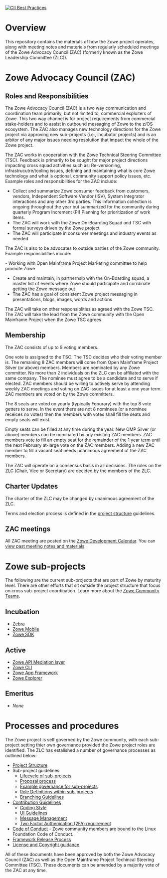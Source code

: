 [![CII Best Practices](https://bestpractices.coreinfrastructure.org/projects/2226/badge)](https://bestpractices.coreinfrastructure.org/projects/2226)

# Overview

This repository contains the materials of how the Zowe project operates, along with meeting notes and materials from regularly scheduled meetings of the Zowe Advocacy Council (ZAC) (formerly known as the Zowe Leadership Committee (ZLC)). 

# Zowe Advocacy Council (ZAC)

## Roles and Responsibilities

The Zowe Advocacy Council (ZAC) is a two way communication and coordination team primarily, but not limited to, commercial exploiters of Zowe. This two way channel is for project requirements from commercial stake-holders and to assist in outbound messaging of Zowe to the z/OS ecosystem. The ZAC also manages new technology directions for the Zowe project via approving new sub-projects (i.e., incubator projects) and is an arbitor of any major issues needing resolution that impact the whole of the Zowe project.  

The ZAC works in cooperation with the Zowe Technical Steering Committee (TSC). Feedback is primarily to be sought for major project directions impacting cross squad activities such as: Re-versioning, infrastrucutre/tooling issues, defining and maintaining what is core Zowe technology and what is optional, community support policy issues, etc. Example roles and responsibilities for the ZAC include:

- Collect and summarize Zowe consumer feedback from customers, vendors, Independent Software Vendor (ISV), System Integrator interactions and any other 3rd parties. This information collection is ongoing throughout the year but summarized for the community during quarterly Program Increment (PI) Planning for prioritization of work items. 
- The ZAC will work with the Zowe On-Boarding Squad and TSC with formal surveys driven by the Zowe project 
- The ZAC will participate in consumer meetings and industry events as needed 

The ZAC is also to be advocates to outside parties of the Zowe community. Example responsibilities incude: 

 - Working with Open Mainframe Project Marketing committee to help promote Zowe 
 - Create and maintain, in partnerhsip with the On-Boarding squad, a master list of events where Zowe should participate and corrdinate getting the Zowe message out 
 - The ZAC has a goal of consistent Zowe project messaging in presentations, blogs, images, words and actions 
 
The ZAC will take on other responsiblities as agreed with the Zowe TSC. The ZAC will take the lead from the Zowe community with the Open Mainframe Project when the Zowe TSC agrees. 

## Membership

The ZAC consists of up to 9 voting members. 

One vote is assigned to the TSC. The TSC decides who their voting member is. The remaining 8 ZAC members will come from Open Mainframe Project Silver (or above) members. Members are nominated by any Zowe committer. No more than 2 individuals on the ZLC can be affiliated with the same company. The nominee must agree to be a candidate and to serve if elected. ZAC members should be willing to actively serve by attending weekly ZAC meetings and voting on ZAC issues for at least a one year term. ZAC members are voted on by the Zowe committers.    

The 8 seats are voted on yearly (typically Feburary) with the top 8 vote getters to serve. In the event there are not 8 nominees (or a nominee receices no votes) then the members with votes shall fill the seats and empty seats will exist. 

Empty seats can be filled at any time during the year. New OMP Silver (or above) members can be nominated by any existing ZAC members. ZAC members vote to fill an empty seat for the remainder of the 1 year term until the next February at-large vote on the ZAC members. Adding a new ZAC member to fill a vacant seat needs unanimous  agreement of the ZAC members. 

The ZAC will operate on a consensus basis in all decisions.  The roles on the ZLC (Chair, Vice or Secretary) are decided by the members of the ZLC. 
 
## Charter Updates 

The charter of the ZLC may be changed by unanimous agreement of the ZLC. 

Terms and election process is defined in the [project structure](process/structure.md) guidelines.

## ZAC meetings

All ZAC meeting are posted on the [Zowe Development Calendar](https://lists.openmainframeproject.org/g/zowe-dev/calendar). You can [view past meeting notes and materials](meetings).

# Zowe sub-projects

The following are the current sub-projects that are part of Zowe by maturity level. There are other efforts that sit outside the project structure that focus on cross sub-project coordination. Learn more about the [Zowe Community Teams](https://github.com/zowe/community#zowe-community-teams).

## Incubation

* [Zebra](https://github.com/zowe/zebra)
* [Zowe Mobile](https://github.com/zowe/zowe-on-the-go)
* [Zowe SDK](https://github.com/zowe/community#zowe-client-sdk)

## Active

* [Zowe API Mediation layer](https://github.com/zowe/community#zowe-api-mediation-layer)
* [Zowe CLI](https://github.com/zowe/community#zowe-cli)
* [Zowe App Framework](https://github.com/zowe/community#zowe-app-framework)
* [Zowe Explorer](https://github.com/zowe/vscode-extension-for-zowe)

## Emeritus

* *None*

# Processes and procedures

The Zowe project is self governed by the Zowe community, with each sub-project setting thier own governance provided the Zowe project roles are identified. The ZLC has estalished a number of governance processes as outlined below:

- [Project Structure](process/structure.md)
- Sub-project guidelines
   - [Lifecycle of sub-projects](process/stages.md)
   - [Proposal process](process/proposal_process.md)
   - [Example governance for sub-projects](process/example_governance.md)
   - [Role Definitions within sub-projects](process/roles.md)
   - [Branching Guidelines](process/BranchesGuideline.md)
- [Contribution Guidelines](CONTRIBUTING.md)
   - [Coding Style](process/CODING_STYLE.md)
   - [UI Guidelines](process/UI_GUIDELINES.md)
   - [Message Management](process/messageManagement.md)
   - [Two Factor Authenication (2FA) requirement](process/2factor-authentication.md)
- [Code of Conduct](https://www.linuxfoundation.org/code-of-conduct/) - Zowe community members are bound to the Linux Foundation Code of Conduct.
- [Framework Release Process](process/release.md)
- [License and Copyright guidance](process/LicenseAndCopyrightGuidance.md)

All of these documents have been approved by both the Zowe Advocacy Council (ZAC) as well as the Open Mainframe Project Techincal Steering Committee (TSC). These documents can be amended by a majority vote of the ZAC at any time.
